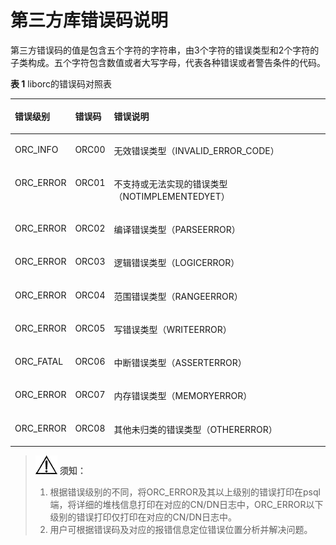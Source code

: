 # 第三方库错误码说明<a name="ZH-CN_TOPIC_0302073329"></a>

第三方错误码的值是包含五个字符的字符串，由3个字符的错误类型和2个字符的子类构成。五个字符包含数值或者大写字母，代表各种错误或者警告条件的代码。

**表 1**  liborc的错误码对照表

<a name="zh-cn_topic_0237124760_table1290491171011"></a>
<table><thead align="left"><tr id="zh-cn_topic_0237124760_row790401161015"><th class="cellrowborder" valign="top" width="16%" id="mcps1.2.4.1.1"><p id="zh-cn_topic_0237124760_p1652819592407"><a name="zh-cn_topic_0237124760_p1652819592407"></a><a name="zh-cn_topic_0237124760_p1652819592407"></a>错误级别</p>
</th>
<th class="cellrowborder" valign="top" width="10%" id="mcps1.2.4.1.2"><p id="zh-cn_topic_0237124760_p129041618101"><a name="zh-cn_topic_0237124760_p129041618101"></a><a name="zh-cn_topic_0237124760_p129041618101"></a>错误码</p>
</th>
<th class="cellrowborder" valign="top" width="74%" id="mcps1.2.4.1.3"><p id="zh-cn_topic_0237124760_p14904111201012"><a name="zh-cn_topic_0237124760_p14904111201012"></a><a name="zh-cn_topic_0237124760_p14904111201012"></a>错误说明</p>
</th>
</tr>
</thead>
<tbody><tr id="zh-cn_topic_0237124760_row69042181013"><td class="cellrowborder" valign="top" width="16%" headers="mcps1.2.4.1.1 "><p id="zh-cn_topic_0237124760_p135281959194016"><a name="zh-cn_topic_0237124760_p135281959194016"></a><a name="zh-cn_topic_0237124760_p135281959194016"></a>ORC_INFO</p>
</td>
<td class="cellrowborder" valign="top" width="10%" headers="mcps1.2.4.1.2 "><p id="zh-cn_topic_0237124760_p290471121018"><a name="zh-cn_topic_0237124760_p290471121018"></a><a name="zh-cn_topic_0237124760_p290471121018"></a>ORC00</p>
</td>
<td class="cellrowborder" valign="top" width="74%" headers="mcps1.2.4.1.3 "><p id="zh-cn_topic_0237124760_p1904171131012"><a name="zh-cn_topic_0237124760_p1904171131012"></a><a name="zh-cn_topic_0237124760_p1904171131012"></a>无效错误类型（INVALID_ERROR_CODE）</p>
</td>
</tr>
<tr id="zh-cn_topic_0237124760_row169047118102"><td class="cellrowborder" valign="top" width="16%" headers="mcps1.2.4.1.1 "><p id="zh-cn_topic_0237124760_p145281559134020"><a name="zh-cn_topic_0237124760_p145281559134020"></a><a name="zh-cn_topic_0237124760_p145281559134020"></a>ORC_ERROR</p>
</td>
<td class="cellrowborder" valign="top" width="10%" headers="mcps1.2.4.1.2 "><p id="zh-cn_topic_0237124760_p1990481181015"><a name="zh-cn_topic_0237124760_p1990481181015"></a><a name="zh-cn_topic_0237124760_p1990481181015"></a>ORC01</p>
</td>
<td class="cellrowborder" valign="top" width="74%" headers="mcps1.2.4.1.3 "><p id="zh-cn_topic_0237124760_p209042111108"><a name="zh-cn_topic_0237124760_p209042111108"></a><a name="zh-cn_topic_0237124760_p209042111108"></a>不支持或无法实现的错误类型（NOTIMPLEMENTEDYET）</p>
</td>
</tr>
<tr id="zh-cn_topic_0237124760_row516901613147"><td class="cellrowborder" valign="top" width="16%" headers="mcps1.2.4.1.1 "><p id="zh-cn_topic_0237124760_p1052825914404"><a name="zh-cn_topic_0237124760_p1052825914404"></a><a name="zh-cn_topic_0237124760_p1052825914404"></a>ORC_ERROR</p>
</td>
<td class="cellrowborder" valign="top" width="10%" headers="mcps1.2.4.1.2 "><p id="zh-cn_topic_0237124760_p916917160146"><a name="zh-cn_topic_0237124760_p916917160146"></a><a name="zh-cn_topic_0237124760_p916917160146"></a>ORC02</p>
</td>
<td class="cellrowborder" valign="top" width="74%" headers="mcps1.2.4.1.3 "><p id="zh-cn_topic_0237124760_p191691116191420"><a name="zh-cn_topic_0237124760_p191691116191420"></a><a name="zh-cn_topic_0237124760_p191691116191420"></a>编译错误类型（PARSEERROR）</p>
</td>
</tr>
<tr id="zh-cn_topic_0237124760_row14591331161612"><td class="cellrowborder" valign="top" width="16%" headers="mcps1.2.4.1.1 "><p id="zh-cn_topic_0237124760_p552815916403"><a name="zh-cn_topic_0237124760_p552815916403"></a><a name="zh-cn_topic_0237124760_p552815916403"></a>ORC_ERROR</p>
</td>
<td class="cellrowborder" valign="top" width="10%" headers="mcps1.2.4.1.2 "><p id="zh-cn_topic_0237124760_p3591163171617"><a name="zh-cn_topic_0237124760_p3591163171617"></a><a name="zh-cn_topic_0237124760_p3591163171617"></a>ORC03</p>
</td>
<td class="cellrowborder" valign="top" width="74%" headers="mcps1.2.4.1.3 "><p id="zh-cn_topic_0237124760_p1559143141611"><a name="zh-cn_topic_0237124760_p1559143141611"></a><a name="zh-cn_topic_0237124760_p1559143141611"></a>逻辑错误类型（LOGICERROR）</p>
</td>
</tr>
<tr id="zh-cn_topic_0237124760_row206539215144"><td class="cellrowborder" valign="top" width="16%" headers="mcps1.2.4.1.1 "><p id="zh-cn_topic_0237124760_p65283597408"><a name="zh-cn_topic_0237124760_p65283597408"></a><a name="zh-cn_topic_0237124760_p65283597408"></a>ORC_ERROR</p>
</td>
<td class="cellrowborder" valign="top" width="10%" headers="mcps1.2.4.1.2 "><p id="zh-cn_topic_0237124760_p5669521101416"><a name="zh-cn_topic_0237124760_p5669521101416"></a><a name="zh-cn_topic_0237124760_p5669521101416"></a>ORC04</p>
</td>
<td class="cellrowborder" valign="top" width="74%" headers="mcps1.2.4.1.3 "><p id="zh-cn_topic_0237124760_p12669152171419"><a name="zh-cn_topic_0237124760_p12669152171419"></a><a name="zh-cn_topic_0237124760_p12669152171419"></a>范围错误类型（RANGEERROR）</p>
</td>
</tr>
<tr id="zh-cn_topic_0237124760_row124979211175"><td class="cellrowborder" valign="top" width="16%" headers="mcps1.2.4.1.1 "><p id="zh-cn_topic_0237124760_p052825974015"><a name="zh-cn_topic_0237124760_p052825974015"></a><a name="zh-cn_topic_0237124760_p052825974015"></a>ORC_ERROR</p>
</td>
<td class="cellrowborder" valign="top" width="10%" headers="mcps1.2.4.1.2 "><p id="zh-cn_topic_0237124760_p1149720218175"><a name="zh-cn_topic_0237124760_p1149720218175"></a><a name="zh-cn_topic_0237124760_p1149720218175"></a>ORC05</p>
</td>
<td class="cellrowborder" valign="top" width="74%" headers="mcps1.2.4.1.3 "><p id="zh-cn_topic_0237124760_p549782161716"><a name="zh-cn_topic_0237124760_p549782161716"></a><a name="zh-cn_topic_0237124760_p549782161716"></a>写错误类型（WRITEERROR）</p>
</td>
</tr>
<tr id="zh-cn_topic_0237124760_row1435719713178"><td class="cellrowborder" valign="top" width="16%" headers="mcps1.2.4.1.1 "><p id="zh-cn_topic_0237124760_p75281359114012"><a name="zh-cn_topic_0237124760_p75281359114012"></a><a name="zh-cn_topic_0237124760_p75281359114012"></a>ORC_FATAL</p>
</td>
<td class="cellrowborder" valign="top" width="10%" headers="mcps1.2.4.1.2 "><p id="zh-cn_topic_0237124760_p73579731713"><a name="zh-cn_topic_0237124760_p73579731713"></a><a name="zh-cn_topic_0237124760_p73579731713"></a>ORC06</p>
</td>
<td class="cellrowborder" valign="top" width="74%" headers="mcps1.2.4.1.3 "><p id="zh-cn_topic_0237124760_p15357157191717"><a name="zh-cn_topic_0237124760_p15357157191717"></a><a name="zh-cn_topic_0237124760_p15357157191717"></a>中断错误类型（ASSERTERROR）</p>
</td>
</tr>
<tr id="zh-cn_topic_0237124760_row9263191661717"><td class="cellrowborder" valign="top" width="16%" headers="mcps1.2.4.1.1 "><p id="zh-cn_topic_0237124760_p1652814594405"><a name="zh-cn_topic_0237124760_p1652814594405"></a><a name="zh-cn_topic_0237124760_p1652814594405"></a>ORC_ERROR</p>
</td>
<td class="cellrowborder" valign="top" width="10%" headers="mcps1.2.4.1.2 "><p id="zh-cn_topic_0237124760_p15263111601714"><a name="zh-cn_topic_0237124760_p15263111601714"></a><a name="zh-cn_topic_0237124760_p15263111601714"></a>ORC07</p>
</td>
<td class="cellrowborder" valign="top" width="74%" headers="mcps1.2.4.1.3 "><p id="zh-cn_topic_0237124760_p8263181641710"><a name="zh-cn_topic_0237124760_p8263181641710"></a><a name="zh-cn_topic_0237124760_p8263181641710"></a>内存错误类型（MEMORYERROR）</p>
</td>
</tr>
<tr id="zh-cn_topic_0237124760_row89975212178"><td class="cellrowborder" valign="top" width="16%" headers="mcps1.2.4.1.1 "><p id="zh-cn_topic_0237124760_p1752855974013"><a name="zh-cn_topic_0237124760_p1752855974013"></a><a name="zh-cn_topic_0237124760_p1752855974013"></a>ORC_ERROR</p>
</td>
<td class="cellrowborder" valign="top" width="10%" headers="mcps1.2.4.1.2 "><p id="zh-cn_topic_0237124760_p13997182112176"><a name="zh-cn_topic_0237124760_p13997182112176"></a><a name="zh-cn_topic_0237124760_p13997182112176"></a>ORC08</p>
</td>
<td class="cellrowborder" valign="top" width="74%" headers="mcps1.2.4.1.3 "><p id="zh-cn_topic_0237124760_p1399752114178"><a name="zh-cn_topic_0237124760_p1399752114178"></a><a name="zh-cn_topic_0237124760_p1399752114178"></a>其他未归类的错误类型（OTHERERROR）</p>
</td>
</tr>
</tbody>
</table>

>![](public_sys-resources/icon-notice.gif) **须知：** 
>
>1. 根据错误级别的不同，将ORC\_ERROR及其以上级别的错误打印在psql端，将详细的堆栈信息打印在对应的CN/DN日志中，ORC\_ERROR以下级别的错误打印仅打印在对应的CN/DN日志中。
>2. 用户可根据错误码及对应的报错信息定位错误位置分析并解决问题。

